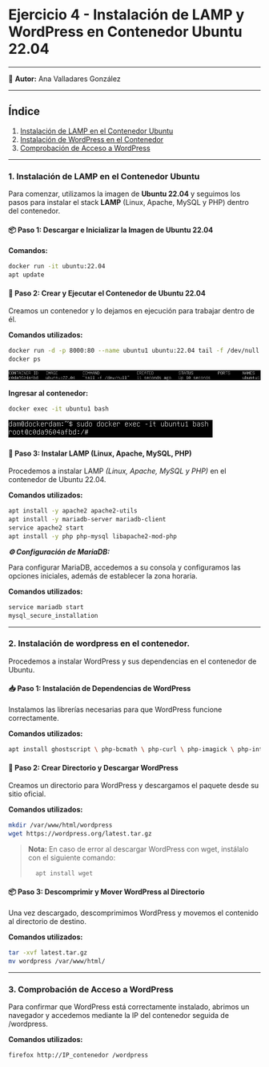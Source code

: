 # Ejercicio 4 - Instalación de LAMP y WordPress en Contenedor Ubuntu 22.04

---

👤 **Autor:** Ana Valladares González

---

## Índice
1. [Instalación de LAMP en el Contenedor Ubuntu](#1-instalación-de-lamp-en-el-contenedor-ubuntu)
2. [Instalación de WordPress en el Contenedor](#2-instalación-de-wordpress-en-el-contenedor)
3. [Comprobación de Acceso a WordPress](#3-comprobación-de-acceso-a-wordpress)

---

### 1. Instalación de LAMP en el Contenedor Ubuntu

Para comenzar, utilizamos la imagen de **Ubuntu 22.04** y seguimos los pasos para instalar el stack **LAMP** (Linux, Apache, MySQL y PHP) dentro del contenedor.

#### 📦 Paso 1: Descargar e Inicializar la Imagen de Ubuntu 22.04

**Comandos:**
```bash
docker run -it ubuntu:22.04
apt update
```

#### 🚀 Paso 2:  Crear y Ejecutar el Contenedor de Ubuntu 22.04

Creamos un contenedor y lo dejamos en ejecución para trabajar dentro de él.

**Comandos utilizados:**
```bash
docker run -d -p 8000:80 --name ubuntu1 ubuntu:22.04 tail -f /dev/null
docker ps
```
![Docker ps](img/cap1.png)

**Ingresar al contenedor:**
```bash
docker exec -it ubuntu1 bash
```
![Docker exec](img/cap2.png)

#### 🔧 Paso 3:  Instalar LAMP (Linux, Apache, MySQL, PHP)

Procedemos a instalar LAMP *(Linux, Apache, MySQL y PHP)* en el contenedor de Ubuntu 22.04.

**Comandos utilizados:**
```bash
apt install -y apache2 apache2-utils
apt install -y mariadb-server mariadb-client
service apache2 start
apt install -y php php-mysql libapache2-mod-php
```

***⚙️ Configuración de MariaDB:***

Para configurar MariaDB, accedemos a su consola y configuramos las opciones iniciales, además de establecer la zona horaria.

**Comandos utilizados:**
```bash
service mariadb start
mysql_secure_installation
```
--- 

### 2.  Instalación de wordpress en el contenedor.

Procedemos a instalar WordPress y sus dependencias en el contenedor de Ubuntu.

#### 📥 Paso 1: Instalación de Dependencias de WordPress

Instalamos las librerías necesarias para que WordPress funcione correctamente.

**Comandos utilizados:**
```bash
apt install ghostscript \ php-bcmath \ php-curl \ php-imagick \ php-intl \ php-json \ php-mbstring \ php-mysql \ php-xml \ php-zip
```

#### 📂  Paso 2: Crear Directorio y Descargar WordPress

Creamos un directorio para WordPress y descargamos el paquete desde su sitio oficial.

**Comandos utilizados:**
```bash
mkdir /var/www/html/wordpress
wget https://wordpress.org/latest.tar.gz
```

> **Nota:** En caso de error al descargar WordPress con wget, instálalo con el siguiente comando:
> ```bash
>   apt install wget
> ```

#### 📦  Paso 3: Descomprimir y Mover WordPress al Directorio

Una vez descargado, descomprimimos WordPress y movemos el contenido al directorio de destino.

**Comandos utilizados:**
```bash
tar -xvf latest.tar.gz
mv wordpress /var/www/html/
```

---

### 3.  Comprobación de Acceso a WordPress

Para confirmar que WordPress está correctamente instalado, abrimos un navegador y accedemos mediante la IP del contenedor seguida de /wordpress.

**Comandos utilizados:**
```bash
firefox http://IP_contenedor /wordpress
```
